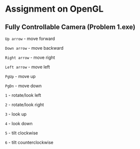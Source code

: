 
# Assignment on OpenGL

## Fully Controllable Camera (Problem 1.exe)

`Up arrow` - move forward

`Down arrow` - move backward 

`Right arrow` - move right

`Left arrow` - move left

`PgUp` - move up

`PgDn` - move down

`1` - rotate/look left

`2` - rotate/look right

`3` - look up

`4` - look down

`5` - tilt clockwise

`6` - tilt counterclockwise

